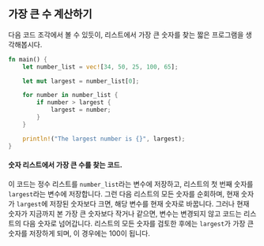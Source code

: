 ## 가장 큰 수 계산하기

다음 코드 조각에서 볼 수 있듯이, 리스트에서 가장 큰 숫자를 찾는 짧은 프로그램을 생각해봅시다.

```rust
fn main() {
    let number_list = vec![34, 50, 25, 100, 65];

    let mut largest = number_list[0];

    for number in number_list {
        if number > largest {
            largest = number;
        }
    }

    println!("The largest number is {}", largest);
}
```

#### 숫자 리스트에서 가장 큰 수를 찾는 코드.

이 코드는 정수 리스트를 `number_list`라는 변수에 저장하고, 리스트의 첫 번째 숫자를 `largest`라는 변수에 저장합니다. 그런 다음 리스트의 모든 숫자를 순회하며, 현재 숫자가 `largest`에 저장된 숫자보다 크면, 해당 변수를 현재 숫자로 바꿉니다. 그러나 현재 숫자가 지금까지 본 가장 큰 숫자보다 작거나 같으면, 변수는 변경되지 않고 코드는 리스트의 다음 숫자로 넘어갑니다. 리스트의 모든 숫자를 검토한 후에는 `largest`가 가장 큰 숫자를 저장하게 되며, 이 경우에는 100이 됩니다.
